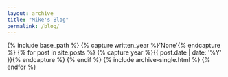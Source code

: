 ```yaml
---
layout: archive
title: "Mike's Blog"
permalink: /blog/
---
```


{% include base_path %}
{% capture written_year %}'None'{% endcapture %}
{% for post in site.posts %}
  {% capture year %}{{ post.date | date: '%Y' }}{% endcapture %}
  {% endif %}
  {% include archive-single.html %}
{% endfor %}
